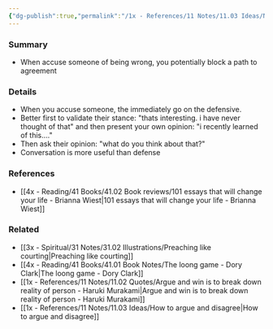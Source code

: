 ```yaml
---
{"dg-publish":true,"permalink":"/1x - References/11 Notes/11.03 Ideas/Not directly accuse someone of being wrong/","title":"Not directly accuse someone of being wrong","noteIcon":"","created":"2022-11-14T21:33:31.000+03:00","updated":"2024-02-14T20:18:26.465+03:00"}
---
```



### Summary
- When accuse someone of being wrong, you potentially block a path to agreement

### Details
- When you accuse someone, the immediately go on the defensive.
- Better first to validate their stance: "thats interesting. i have never thought of that" and then present your own opinion: "i recently learned of this...."
- Then ask their opinion: "what do you think about that?"
- Conversation is more useful than defense

### References
- [[4x - Reading/41 Books/41.02 Book reviews/101 essays that will change your life - Brianna Wiest\|101 essays that will change your life - Brianna Wiest]]

### Related
- [[3x - Spiritual/31 Notes/31.02 Illustrations/Preaching like courting\|Preaching like courting]]
- [[4x - Reading/41 Books/41.01 Book Notes/The loong game - Dory Clark\|The loong game - Dory Clark]]
- [[1x - References/11 Notes/11.02 Quotes/Argue and win is to break down reality of person - Haruki Murakami\|Argue and win is to break down reality of person - Haruki Murakami]]
- [[1x - References/11 Notes/11.03 Ideas/How to argue and disagree\|How to argue and disagree]]